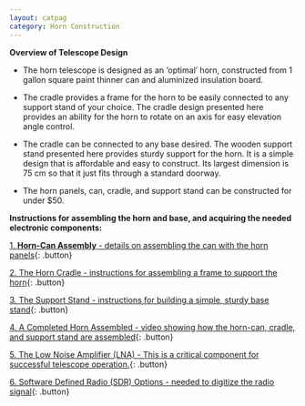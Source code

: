 ```yaml
---
layout: catpag
category: Horn Construction
---
```


**Overview of Telescope Design** 

*  The horn telescope is designed as an ‘optimal’ horn, constructed from 1 gallon square paint thinner can and aluminized insulation board.

* The cradle provides a frame for the horn to be easily connected to any support stand of your choice. The cradle design presented here provides an ability for the horn to rotate on an axis for easy elevation angle control.

* The cradle can be connected to any base desired. The wooden support stand presented here provides sturdy support for the horn. It is a simple design that is affordable and easy to construct. Its largest dimension is 75 cm so that it just fits through a standard doorway.

* The horn panels, can, cradle, and support stand can be constructed for under $50.

**Instructions for assembling the horn and base, and acquiring the needed electronic components:**

[1. **Horn-Can Assembly** - details on assembling the can with the horn panels](https://wvurail.org//dspira-lessons/Horn_can){: .button}

[2. The Horn Cradle - instructions for assembling a frame to support the horn](https://wvurail.org/dspira-lessons/FilesUploaded/Cradle_Assembly_2021.pdf){: .button}

[3. The Support Stand - instructions for building a simple, sturdy base stand](https://wvurail.org/dspira-lessons/FilesUploaded/Stand_Assembly_2021.pdf){: .button}

[4. A Completed Horn Assembled - video showing how the horn-can, cradle, and support stand are assembled](https://youtu.be/LT0h3Frd-_k){: .button}

[5. The Low Noise Amplifier (LNA) - This is a critical component for successful telescope operation.](https://wvurail.org//dspira-lessons/LNA){: .button}

[6. Software Defined Radio (SDR) Options - needed to digitize the radio signal](https://wvurail.org//dspira-lessons/SDR){: .button}

